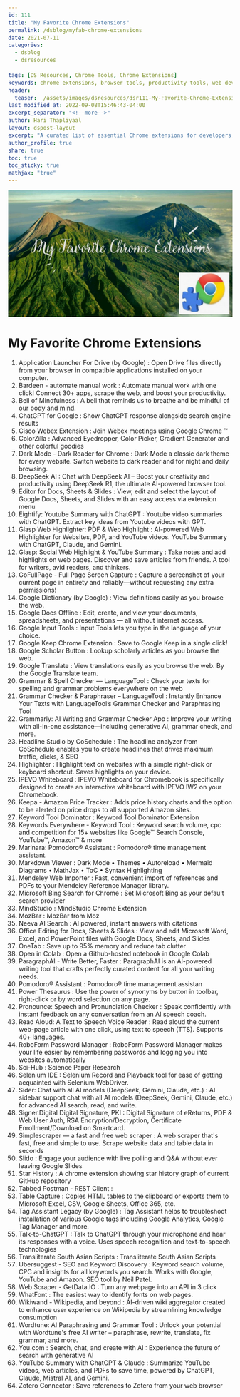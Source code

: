 ```yaml
---
id: 111    
title: "My Favorite Chrome Extensions"
permalink: /dsblog/myfab-chrome-extensions
date: 2021-07-11
categories:
  - dsblog
  - dsresources
  
tags: [DS Resources, Chrome Tools, Chrome Extensions]
keywords: chrome extensions, browser tools, productivity tools, web development extensions, research tools, browser plugins, chrome addons, web utilities, browser enhancement, developer tools
header:
  teaser:  /assets/images/dsresources/dsr111-My-Favorite-Chrome-Extensions.jpg
last_modified_at: 2022-09-08T15:46:43-04:00
excerpt_separator: "<!--more-->"   
author: Hari Thapliyaal   
layout: dspost-layout   
excerpt: "A curated list of essential Chrome extensions for developers, researchers, and productivity enthusiasts. Discover tools that enhance your browsing experience and boost your workflow efficiency."
author_profile: true   
share: true   
toc: true   
toc_sticky: true 
mathjax: "true"
---
```


![My Favorite Chrome Extensions](/assets/images/dsresources/dsr111-My-Favorite-Chrome-Extensions.jpg)   
    
# My Favorite Chrome Extensions   
   
1. Application Launcher For Drive (by Google) : Open Drive files directly from your browser in compatible applications installed on your computer.
1. Bardeen - automate manual work : Automate manual work with one click! Connect 30+ apps, scrape the web, and boost your productivity.
1. Bell of Mindfulness : A bell that reminds us to breathe and be mindful of our body and mind.
1. ChatGPT for Google : Show ChatGPT response alongside search engine results
1. Cisco Webex Extension : Join Webex meetings using Google Chrome ™
1. ColorZilla : Advanced Eyedropper, Color Picker, Gradient Generator and other colorful goodies
1. Dark Mode - Dark Reader for Сhrome : Dark Mode a classic dark theme for every website. Switch website to dark reader and for night and daily browsing.
1. DeepSeek AI : Chat with DeepSeek AI – Boost your creativity and productivity using DeepSeek R1, the ultimate AI-powered browser tool. 
1. Editor for Docs, Sheets & Slides : View, edit and select the layout of Google Docs, Sheets, and Slides with an easy access via extension menu 
1. Eightify: Youtube Summary with ChatGPT : Youtube video summaries with ChatGPT. Extract key ideas from Youtube videos with GPT.
1. Glasp Web Highlighter: PDF & Web Highlight : AI-powered Web Highlighter for Websites, PDF, and YouTube videos. YouTube Summary with ChatGPT, Claude, and Gemini. 
1. Glasp: Social Web Highlight & YouTube Summary : Take notes and add highlights on web pages. Discover and save articles from friends. A tool for writers, avid readers, and thinkers.
1. GoFullPage - Full Page Screen Capture : Capture a screenshot of your current page in entirety and reliably—without requesting any extra permissions! 
1. Google Dictionary (by Google) : View definitions easily as you browse the web.
1. Google Docs Offline : Edit, create, and view your documents, spreadsheets, and presentations — all without internet access. 
1. Google Input Tools : Input Tools lets you type in the language of your choice. 
1. Google Keep Chrome Extension : Save to Google Keep in a single click! 
1. Google Scholar Button : Lookup scholarly articles as you browse the web.
1. Google Translate : View translations easily as you browse the web. By the Google Translate team. 
1. Grammar & Spell Checker — LanguageTool : Check your texts for spelling and grammar problems everywhere on the web
1. Grammar Checker & Paraphraser – LanguageTool : Instantly Enhance Your Texts with LanguageTool’s Grammar Checker and Paraphrasing Tool
1. Grammarly: AI Writing and Grammar Checker App : Improve your writing with all-in-one assistance—including generative AI, grammar check, and more. 
1. Headline Studio by CoSchedule : The headline analyzer from CoSchedule enables you to create headlines that drives maximum traffic, clicks, & SEO 
1. Highlighter : Highlight text on websites with a simple right-click or keyboard shortcut. Saves highlights on your device.
1. IPEVO Whiteboard : IPEVO Whiteboard for Chromebook is specifically designed to create an interactive whiteboard with IPEVO IW2 on your Chromebook.
1. Keepa - Amazon Price Tracker : Adds price history charts and the option to be alerted on price drops to all supported Amazon sites. 
1. Keyword Tool Dominator : Keyword Tool Dominator Extension
1. Keywords Everywhere - Keyword Tool : Keyword search volume, cpc and competition for 15+ websites like Google™ Search Console, YouTube™, Amazon™ & more 
1. Marinara: Pomodoro® Assistant : Pomodoro® time management assistant.
1. Markdown Viewer : Dark Mode • Themes • Autoreload • Mermaid Diagrams • MathJax • ToC • Syntax Highlighting 
1. Mendeley Web Importer : Fast, convenient import of references and PDFs to your Mendeley Reference Manager library.
1. Microsoft Bing Search for Chrome : Set Microsoft Bing as your default search provider
1. MindStudio : MindStudio Chrome Extension 
1. MozBar : MozBar from Moz
1. Neeva AI Search : AI powered, instant answers with citations
1. Office Editing for Docs, Sheets & Slides : View and edit Microsoft Word, Excel, and PowerPoint files with Google Docs, Sheets, and Slides
1. OneTab : Save up to 95% memory and reduce tab clutter 
1. Open in Colab : Open a Github-hosted notebook in Google Colab
1. ParagraphAI - Write Better, Faster : ParagraphAI is an AI-powered writing tool that crafts perfectly curated content for all your writing needs.
1. Pomodoro® Assistant : Pomodoro® time management assistan
1. Power Thesaurus : Use the power of synonyms by button in toolbar, right-click or by word selection on any page.
1. Pronounce: Speech and Pronunciation Checker : Speak confidently with instant feedback on any conversation from an AI speech coach. 
1. Read Aloud: A Text to Speech Voice Reader : Read aloud the current web-page article with one click, using text to speech (TTS). Supports 40+ languages. 
1. RoboForm Password Manager : RoboForm Password Manager makes your life easier by remembering passwords and logging you into websites automatically 
1. Sci-Hub : Science Paper Research
1. Selenium IDE : Selenium Record and Playback tool for ease of getting acquainted with Selenium WebDriver.
1. Sider: Chat with all AI models (DeepSeek, Gemini, Claude, etc.) : AI sidebar support chat with all AI models (DeepSeek, Gemini, Claude, etc.) for advanced AI search, read, and write. 
1. Signer.Digital Digital Signature, PKI : Digital Signature of eReturns, PDF & Web User Auth, RSA Encryption/Decryption, Certificate Enrollment/Download on Smartcard.
1. Simplescraper — a fast and free web scraper : A web scraper that's fast, free and simple to use. Scrape website data and table data in seconds
1. Slido : Engage your audience with live polling and Q&A without ever leaving Google Slides
1. Star History : A chrome extension showing star history graph of current GitHub repository 
1. Tabbed Postman - REST Client : 
1. Table Capture : Copies HTML tables to the clipboard or exports them to Microsoft Excel, CSV, Google Sheets, Office 365, etc.
1. Tag Assistant Legacy (by Google) : Tag Assistant helps to troubleshoot installation of various Google tags including Google Analytics, Google Tag Manager and more.
1. Talk-to-ChatGPT : Talk to ChatGPT through your microphone and hear its responses with a voice. Uses speech recognition and text-to-speech technologies
1. Transliterate South Asian Scripts : Transliterate South Asian Scripts
1. Ubersuggest - SEO and Keyword Discovery : Keyword search volume, CPC and insights for all keywords you search. Works with Google, YouTube and Amazon. SEO tool by Neil Patel.
1. Web Scraper - GetData.IO : Turn any webpage into an API in 3 click
1. WhatFont : The easiest way to identify fonts on web pages.
1. Wikiwand - Wikipedia, and beyond : AI-driven wiki aggregator created to enhance user experience on Wikipedia by streamlining knowledge consumption 
1. Wordtune: AI Paraphrasing and Grammar Tool : Unlock your potential with Wordtune's free AI writer – paraphrase, rewrite, translate, fix grammar, and more. 
1. You.com : Search, chat, and create with AI : Experience the future of search with generative AI
1. YouTube Summary with ChatGPT & Claude : Summarize YouTube videos, web articles, and PDFs to save time, powered by ChatGPT, Claude, Mistral AI, and Gemini. 
1. Zotero Connector : Save references to Zotero from your web browser